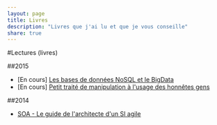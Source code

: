 ```yaml
---
layout: page
title: Livres
description: "Livres que j'ai lu et que je vous conseille"
share: true
---
```


#Lectures (livres)

##2015

* [En cours] [Les bases de données NoSQL et le BigData](http://www.eyrolles.com/Informatique/Livre/les-bases-de-donnees-nosql-et-le-bigdata-9782212141559)
* [En cours] [Petit traité de manipulation à l'usage des honnêtes gens](https://fr.wikipedia.org/wiki/Petit_trait%C3%A9_de_manipulation_%C3%A0_l%27usage_des_honn%C3%AAtes_gens)

##2014

* [SOA - Le guide de l'architecte d'un SI agile](http://www.dunod.com/informatique-multimedia/fondements-de-linformatique/architectures-logicielles/ouvrages-professionnels/soa)
